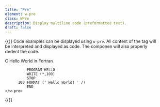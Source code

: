 ```yaml
---
title: "Pre"
element: w-pre
class: WPre
description: Display multiline code (preformatted text).
draft: false
---
```


{{<rawhtml>}}
<w-markdown spacing="s">
    Code examples can be displayed using `w-pre`. All content of the tag will be interpreted and displayed as code. The componen will also properly dedent the code.
</w-markdown>

<w-element-example>
    <w-pre>
        C     Hello World in Fortran

              PROGRAM HELLO
              WRITE (*,100)
              STOP
          100 FORMAT (' Hello World! ' /)
              END
    </w-pre>
</w-element-example>
{{</rawhtml>}}